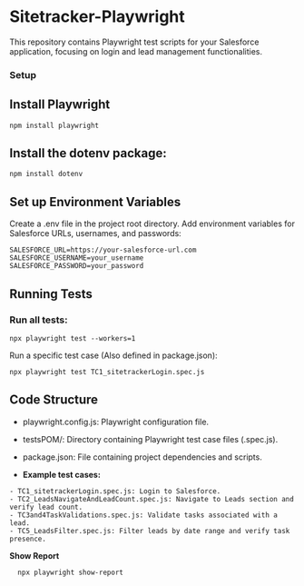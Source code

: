 # **Sitetracker-Playwright**

This repository contains Playwright test scripts for your Salesforce application, focusing on login and lead management functionalities.

### **Setup**

## **Install Playwright**
``` 
npm install playwright 
```

## **Install the dotenv package:**
```
npm install dotenv
```

## **Set up Environment Variables**

Create a .env file in the project root directory.
Add environment variables for Salesforce URLs, usernames, and passwords:
```
SALESFORCE_URL=https://your-salesforce-url.com
SALESFORCE_USERNAME=your_username
SALESFORCE_PASSWORD=your_password
```

## **Running Tests**

### **Run all tests:**
```
npx playwright test --workers=1
```

Run a specific test case (Also defined in package.json):

```
npx playwright test TC1_sitetrackerLogin.spec.js
```

## **Code Structure**

- playwright.config.js: Playwright configuration file.

- testsPOM/: Directory containing Playwright test case files (.spec.js).

- package.json: File containing project dependencies and scripts.

- **Example test cases:**
```
- TC1_sitetrackerLogin.spec.js: Login to Salesforce.
- TC2_LeadsNavigateAndLeadCount.spec.js: Navigate to Leads section and verify lead count.
- TC3and4TaskValidations.spec.js: Validate tasks associated with a lead.
- TC5_LeadsFilter.spec.js: Filter leads by date range and verify task presence.
```

 **Show Report**
```
  npx playwright show-report
```
